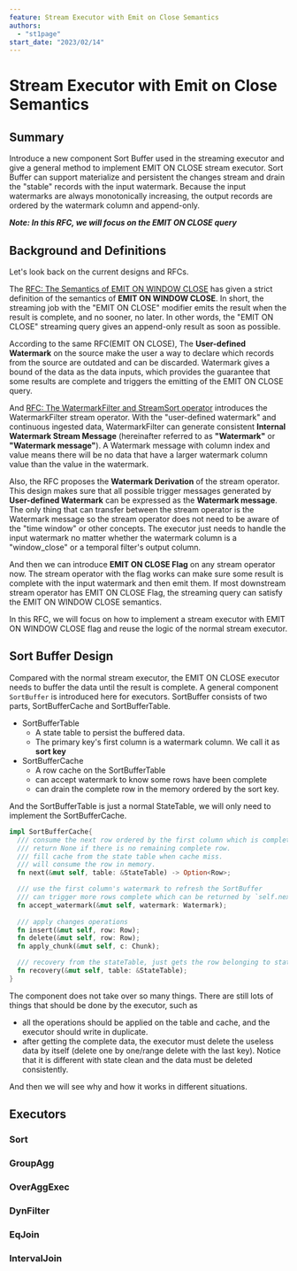 ```yaml
---
feature: Stream Executor with Emit on Close Semantics
authors:
  - "st1page"
start_date: "2023/02/14"
---
```


# Stream Executor with Emit on Close Semantics 

## Summary

Introduce a new component Sort Buffer used in the streaming executor and give a general method to implement EMIT ON CLOSE stream executor. Sort Buffer can support materialize and persistent the changes stream and drain the "stable" records with the input watermark. Because the input watermarks are always monotonically increasing, the output records are ordered by the watermark column and append-only.

***Note: In this RFC, we will focus on the EMIT ON CLOSE query***

## Background and Definitions 
Let's look back on the current designs and RFCs. 

The [RFC: The Semantics of EMIT ON WINDOW CLOSE](https://github.com/risingwavelabs/rfcs/pull/30) has given a strict definition of the semantics of **EMIT ON WINDOW CLOSE**. In short, the streaming job with the "EMIT ON CLOSE" modifier emits the result when the result is complete, and no sooner, no later. In other words, the "EMIT ON CLOSE" streaming query gives an append-only result as soon as possible.

According to the same RFC(EMIT ON CLOSE), The **User-defined Watermark** on the source make the user a way to declare which records from the source are outdated and can be discarded. Watermark gives a bound of the data as the data inputs, which provides the guarantee that some results are complete and triggers the emitting of the EMIT ON CLOSE query.

And [RFC: The WatermarkFilter and StreamSort operator](https://github.com/risingwavelabs/rfcs/pull/2) introduces the WatermarkFilter stream operator. With the "user-defined watermark" and continuous ingested data, WatermarkFilter can generate consistent **Internal Watermark Stream Message** (hereinafter referred to as **"Watermark"** or **"Watermark message"**). A Watermark message with column index and value means there will be no data that have a larger watermark column value than the value in the watermark.

Also, the RFC proposes the **Watermark Derivation** of the stream operator. This design makes sure that all possible trigger messages generated by **User-defined Watermark** can be expressed as the **Watermark message**. The only thing that can transfer between
the stream operator is the Watermark message so the stream operator does not need to be aware of the "time window" or other concepts. The executor just needs to handle the input watermark no matter whether the watermark column is a "window_close" or a temporal filter's output column.

And then we can introduce **EMIT ON CLOSE Flag** on any stream operator now. The stream operator with the flag works can make sure some result is complete with the input watermark and then emit them. If most downstream stream operator has EMIT ON CLOSE Flag, the streaming query can satisfy the EMIT ON WINDOW CLOSE semantics. 

In this RFC, we will focus on how to implement a stream executor with EMIT ON WINDOW CLOSE flag and reuse the logic of the normal stream executor.

## Sort Buffer Design

Compared with the normal stream executor, the EMIT ON CLOSE executor needs to buffer the data until the result is complete. A general component `SortBuffer` is introduced here for executors. 
SortBuffer consists of two parts, SortBufferCache and SortBufferTable. 
- SortBufferTable
  - A state table to persist the buffered data. 
  - The primary key's first column is a watermark column. We call it as **sort key**
- SortBufferCache
  - A row cache on the SortBufferTable
  - can accept watermark to know some rows have been complete
  - can drain the complete row in the memory ordered by the sort key.

And the SortBufferTable is just a normal StateTable, we will only need to implement the SortBufferCache.
```rust 
impl SortBufferCache{
  /// consume the next row ordered by the first column which is complete.
  /// return None if there is no remaining complete row.
  /// fill cache from the state table when cache miss.
  /// will consume the row in memory.
  fn next(&mut self, table: &StateTable) -> Option<Row>;

  /// use the first column's watermark to refresh the SortBuffer
  /// can trigger more rows complete which can be returned by `self.next`
  fn accept_watermark(&mut self, watermark: Watermark);
  
  /// apply changes operations
  fn insert(&mut self, row: Row);
  fn delete(&mut self, row: Row);
  fn apply_chunk(&mut self, c: Chunk);

  /// recovery from the stateTable, just gets the row belonging to stateTable's vnode.
  fn recovery(&mut self, table: &StateTable);
}

```
The component does not take over so many things. There are still lots of things that should be done by the executor, such as
- all the operations should be applied on the table and cache, and the executor should write in duplicate. 
- after getting the complete data, the executor must delete the useless data by itself (delete one by one/range delete with the last key). Notice that it is different with state clean and the data must be deleted consistently.

And then we will see why and how it works in different situations.
## Executors
### Sort
### GroupAgg
### OverAggExec
### DynFilter
### EqJoin
### IntervalJoin
